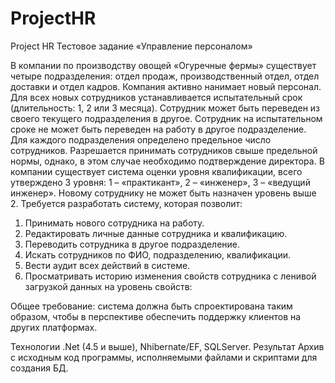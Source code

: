 # ProjectHR
Project HR
Тестовое задание «Управление персоналом»

В компании по производству овощей «Огуречные фермы» существует четыре подразделения: отдел продаж, производственный отдел, отдел доставки и отдел кадров. 
Компания активно нанимает новый персонал. Для всех новых сотрудников устанавливается испытательный срок (длительность: 1, 2 или 3 месяца). Сотрудник может быть переведен из своего текущего подразделения в другое. Сотрудник на испытательном сроке не может быть переведен на работу в другое подразделение. 
Для каждого подразделения определено предельное число сотрудников. Разрешается принимать сотрудников свыше предельной нормы, однако, в этом случае необходимо подтверждение директора.
В компании существует система оценки уровня квалификации, всего утверждено 3 уровня: 1 – «практикант», 2 – «инженер», 3 – «ведущий инженер». Новому сотруднику не может быть назначен уровень выше 2.
Требуется разработать систему, которая позволит:
1.	Принимать нового сотрудника на работу. 
2.	Редактировать личные данные сотрудника и квалификацию.
3.	Переводить сотрудника в другое подразделение.
4.	Искать сотрудников по ФИО, подразделению, квалификации.
5.	Вести аудит всех действий в системе.
6.	Просматривать историю изменения свойств сотрудника с ленивой загрузкой данных на уровень свойств:

 

Общее требование: система должна быть спроектирована таким образом, чтобы в перспективе обеспечить поддержку клиентов на других платформах.

Технологии 
.Net (4.5 и выше), Nhibernate/EF, SQLServer.
Результат 
Архив с исходным код программы, исполняемыми файлами и скриптами для создания БД.
